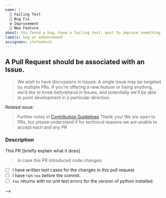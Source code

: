 ```yaml
---
name: |
  🐞 Failing Test
  🐞 Bug Fix
  ⚙ Improvement
  🎉 New Feature
about: You found a bug, have a failing test, want to improve something or add a new feature
labels: bug or enhancement
assignees: stefanbuck
---
```


## A Pull Request should be associated with an Issue.

> We wish to have discussions in Issues. A single issue may be targeted by multiple PRs.
> If you're offering a new feature or fixing anything, we'd like to know beforehand in Issues,
> and potentially we'll be able to point development in a particular direction.

Related issue: 

> Further notes in [Contribution Guidelines](.github/CONTRIBUTING.md)
> Thank you! We are open to PRs, but please understand if for technical reasons we are unable to accept each and any PR

### Description

This PR [briefly explain what it does]

> In case this PR introduced code changes:

- [ ] I have written test cases for the changes in this pull request
- [ ] I have run `tox` before the commit.
- [ ] `tox` returns with no unit test errors for the version of python installed.

<!--
- Please target the develop branch when submitting the pull request.
-->
-->

